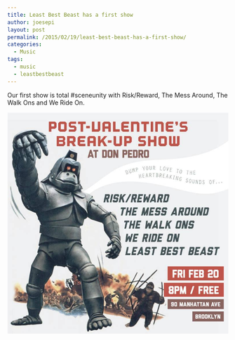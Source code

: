 ```yaml
---
title: Least Best Beast has a first show
author: joesepi
layout: post
permalink: /2015/02/19/least-best-beast-has-a-first-show/
categories:
  - Music
tags:
  - music
  - leastbestbeast
---
```


Our first show is total #sceneunity with Risk/Reward, The Mess Around, The Walk Ons and We Ride On.

![Scene Unity!](/images/2015-02-20-poster.jpg)
